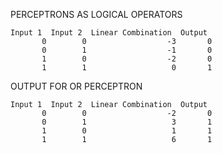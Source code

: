 PERCEPTRONS AS LOGICAL OPERATORS
```
Input 1  Input 2  Linear Combination  Output
       0        0                  -3       0
       0        1                  -1       0
       1        0                  -2       0
       1        1                   0       1
```
       
OUTPUT FOR OR PERCEPTRON

```
Input 1  Input 2  Linear Combination  Output
       0        0                  -2       0
       0        1                   3       1
       1        0                   1       1
       1        1                   6       1
```
